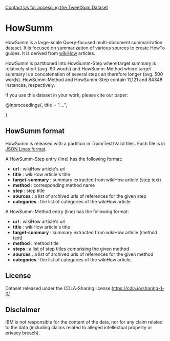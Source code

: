 [Contact Us for accessing the TweetSum Dataset](mailto:odelliab@il.ibm.com)

# HowSumm

HowSumm is a large-scale Query-focused multi-document summarization dataset.
It is focused on summarization of various sources to create HowTo guides. It is derived from [wikiHow](https://www.wikihow.com/) articles.

HowSumm is partitioned into HowSumm-Step where target summary is relatively short (avg. 90  words) and HowSumm-Method where target summary is a concatenation of several steps an therefore longer (avg. 500 words). 
HowSumm-Method and HowSumm-Step contain 11,121 and 84348 instances, respectively. 


If you use this dataset in your work, please cite our paper:

@inproceedings{,
    title = "....",
    
}

## HowSumm format

HowSumm is released with a partition in Train/Test/Valid files.
Each file is in [JSON Lines format](https://jsonlines.org/).

A HowSumm-Step entry (line) has the following format:
- **url** : wikiHow article's url
- **title** : wikiHow article's title
- **target-summary** : summary extracted from wikiHow article (step text) 
- **method** : corresponding method name 
- **step** : step title
- **sources** : a list of archived urls of references for the given step
- **categories** : the list of categories of the wikiHow article
 
A HowSumm-Method entry (line) has the following format:
- **url** : wikiHow article's url
- **title** : wikiHow article's title
- **target-summary** : summary extracted from wikiHow article (method text) 
- **method** : method title 
- **steps** : a list of step titles comprising the given method
- **sources** : a list of archived urls of references for the given method
- **categories** : the list of categories of the wikiHow article.

## License
Dataset released under the CDLA-Sharing license https://cdla.io/sharing-1-0/

## Disclaimer
IBM is not responsible for the content of the data, nor for any claim related to the data (including claims related to alleged intellectual property or privacy breach).

